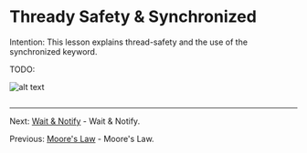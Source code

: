 # Thready Safety & Synchronized

Intention: This lesson explains thread-safety and the use of the synchronized keyword.

TODO:

![alt text](../../etc/multithreading/img.png "Img")

```java

```

<hr>

Next: [Wait & Notify](chapter_17.md "Wait & Notify") - Wait & Notify.

Previous: [Moore's Law](chapter_15.md "Moore's Law") - Moore's Law.